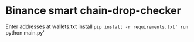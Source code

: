 # Binance smart chain-drop-checker

Enter addresses at wallets.txt 
install `pip install -r requirements.txt'
run `python main.py'
